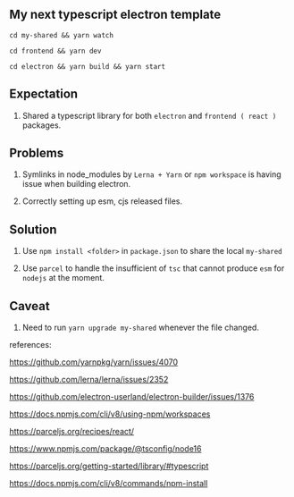 ## My next typescript electron template

`cd my-shared && yarn watch`

`cd frontend && yarn dev`

`cd electron && yarn build && yarn start`

## Expectation

1. Shared a typescript library for both `electron` and `frontend ( react )` packages.

## Problems

1. Symlinks in node_modules by `Lerna + Yarn` or `npm workspace` is having issue when building electron.

2. Correctly setting up esm, cjs released files.

## Solution

1. Use `npm install <folder>` in `package.json` to share the local `my-shared`

2. Use `parcel` to handle the insufficient of `tsc` that cannot produce `esm` for `nodejs` at the moment.

## Caveat

1. Need to run `yarn upgrade my-shared` whenever the file changed.

references:

https://github.com/yarnpkg/yarn/issues/4070

https://github.com/lerna/lerna/issues/2352

https://github.com/electron-userland/electron-builder/issues/1376

https://docs.npmjs.com/cli/v8/using-npm/workspaces

https://parceljs.org/recipes/react/

https://www.npmjs.com/package/@tsconfig/node16

https://parceljs.org/getting-started/library/#typescript

https://docs.npmjs.com/cli/v8/commands/npm-install

